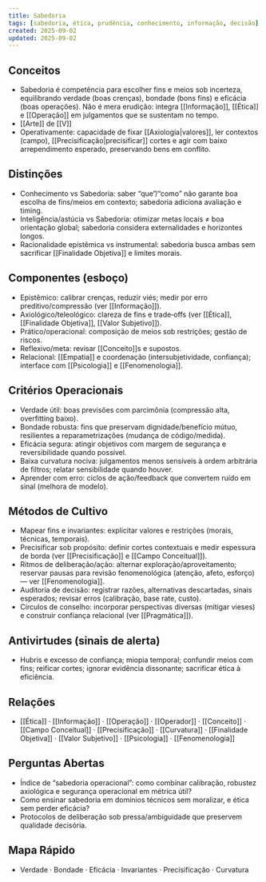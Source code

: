 ```yaml
---
title: Sabedoria
tags: [sabedoria, ética, prudência, conhecimento, informação, decisão]
created: 2025-09-02
updated: 2025-09-02
---
```


## Conceitos
- Sabedoria é competência para escolher fins e meios sob incerteza, equilibrando verdade (boas crenças), bondade (bons fins) e eficácia (boas operações). Não é mera erudição: integra [[Informação]], [[Ética]] e [[Operação]] em julgamentos que se sustentam no tempo.
- [[Arte]] de [[V]]
- Operativamente: capacidade de fixar [[Axiologia|valores]], ler contextos (campo), [[Precisificação|precisificar]] cortes e agir com baixo arrependimento esperado, preservando bens em conflito.

## Distinções
- Conhecimento vs Sabedoria: saber “que”/“como” não garante boa escolha de fins/meios em contexto; sabedoria adiciona avaliação e timing.
- Inteligência/astúcia vs Sabedoria: otimizar metas locais ≠ boa orientação global; sabedoria considera externalidades e horizontes longos.
- Racionalidade epistêmica vs instrumental: sabedoria busca ambas sem sacrificar [[Finalidade Objetiva]] e limites morais.

## Componentes (esboço)
- Epistêmico: calibrar crenças, reduzir viés; medir por erro preditivo/compressão (ver [[Informação]]).
- Axiológico/teleológico: clareza de fins e trade‑offs (ver [[Ética]], [[Finalidade Objetiva]], [[Valor Subjetivo]]).
- Prático/operacional: composição de meios sob restrições; gestão de riscos.
- Reflexivo/meta: revisar [[Conceito]]s e supostos.
- Relacional: [[Empatia]] e coordenação (intersubjetividade, confiança); interface com [[Psicologia]] e [[Fenomenologia]].

## Critérios Operacionais
- Verdade útil: boas previsões com parcimônia (compressão alta, overfitting baixo).
- Bondade robusta: fins que preservam dignidade/benefício mútuo, resilientes a reparametrizações (mudança de código/medida).
- Eficácia segura: atingir objetivos com margem de segurança e reversibilidade quando possível.
- Baixa curvatura nociva: julgamentos menos sensíveis à ordem arbitrária de filtros; relatar sensibilidade quando houver.
- Aprender com erro: ciclos de ação/feedback que convertem ruído em sinal (melhora de modelo).

## Métodos de Cultivo
- Mapear fins e invariantes: explicitar valores e restrições (morais, técnicas, temporais).
- Precisificar sob propósito: definir cortes contextuais e medir espessura de borda (ver [[Precisificação]] e [[Campo Conceitual]]).
- Ritmos de deliberação/ação: alternar exploração/aproveitamento; reservar pausas para revisão fenomenológica (atenção, afeto, esforço) — ver [[Fenomenologia]].
- Auditoria de decisão: registrar razões, alternativas descartadas, sinais esperados; revisar erros (calibração, base rate, custo).
- Círculos de conselho: incorporar perspectivas diversas (mitigar vieses) e construir confiança relacional (ver [[Pragmática]]).

## Antivirtudes (sinais de alerta)
- Hubris e excesso de confiança; miopia temporal; confundir meios com fins; reificar cortes; ignorar evidência dissonante; sacrificar ética à eficiência.

## Relações
- [[Ética]] · [[Informação]] · [[Operação]] · [[Operador]] · [[Conceito]] · [[Campo Conceitual]] · [[Precisificação]] · [[Curvatura]] · [[Finalidade Objetiva]] · [[Valor Subjetivo]] · [[Psicologia]] · [[Fenomenologia]]

## Perguntas Abertas
- Índice de “sabedoria operacional”: como combinar calibração, robustez axiológica e segurança operacional em métrica útil?
- Como ensinar sabedoria em domínios técnicos sem moralizar, e ética sem perder eficácia?
- Protocolos de deliberação sob pressa/ambiguidade que preservem qualidade decisória.

## Mapa Rápido
- Verdade · Bondade · Eficácia · Invariantes · Precisificação · Curvatura

